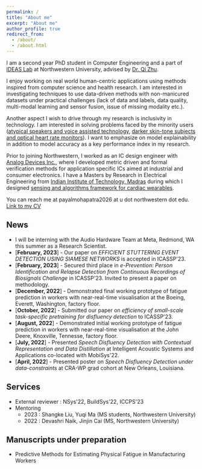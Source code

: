 ```yaml
---
permalink: /
title: "About me"
excerpt: "About me"
author_profile: true
redirect_from: 
  - /about/
  - /about.html
---
```


I am a second year PhD student in Computer Engineering and a part of [IDEAS Lab](http://zhulab.eecs.northwestern.edu/) at Northwestern University, advised by [Dr. Qi Zhu](http://eecs.northwestern.edu/~qzhu/). <br>

I enjoy working on real world human-centric applications using methods inspired from computer science and health research. I am interested in investigating techniques to use data-driven methods with non-manicured datasets under practical challenges (lack of data and labels, data quality, multi-modal learning and sensor fusion, issue of missing modality etc.).

Another aspect I wish to drive through my research is inclusivity in technology. I am interested in solving problems faced by the minority users ([atypical speakers and voice assisted technology](https://dl.acm.org/doi/abs/10.1145/3539490.3539601), [darker skin-tone subjects and optical heart rate monitors](https://ieeexplore.ieee.org/abstract/document/7969842)). I want to emphasize on model explainability in addition to model accuracy as a key performance index in my research. <br>

Prior to joining Northwestern, I worked as an IC design engineer with [Analog Devices Inc.](https://www.analog.com/), where I developed metric driven and formal verification methods for application specific ICs aimed at industrial and consumer electronics. I have a Masters by Research in Electrical Engineering from [Indian Institute of Technology, Madras](https://www.iitm.ac.in/) during which I designed [sensing and algorithms framework for cardiac wearables](https://prezi.com/p/6t5mfk8bzu04/ms-seminar-1/).<br>

You can reach me at payalmohapatra2026 at u dot northwestern dot edu. <br>
[Link to my CV](http://payalmohapatra.github.io/files/CV_Payal_2023.pdf)
<!-- [Link to my CV](https://www.dropbox.com/s/kpoe3u6fi0b8hqz/CV_Jan.pdf?dl=0) -->


## News
* I will be interning with the Audio Hardware Team at Meta, Redmond, WA this summer as a Research Scientist.
* [**February, 2023**] - Our paper on *EFFICIENT STUTTERING EVENT DETECTION USING SIAMESE NETWORKS* is accepted in ICASSP'23.
* [**February, 2023**] - Secured third place in  *e-Prevention: Person Identification and Relapse Detection from Continuous Recordings of Biosignals Challenge* in ICASSP'23. Invited to present a paper on methodology.
* [**December, 2022**] - Demonstrated final working prototype of fatigue prediction in workers with near-real-time visualisation at the Boeing, Everett, Washington, factory floor.
* [**October, 2022**] - Submitted our paper on *efficiency of small-scale task-specific pretraining for disfluency detection* to ICASSP'23.
* [**August, 2022**] - Demonstrated initial working prototype of fatigue prediction in workers with near-real-time visualisation at the John Deere, Knoxville, Tennesse, factory floor.
* [**July, 2022**] - Presented *Speech Disfluency Detection with Contextual Representation and Data Distillation* at Intelligent Acoustic Systems and Applications co-located with MobiSys'22.
* [**April, 2022**] - Presented poster on *Speech Disfluency Detection under data-constraints* at CRA-WP grad cohort at New Orleans, Louisiana.


## Services
* External reviewer : NSys'22, BuildSys'22, ICCPS'23
* Mentoring 
  * 2023 : Shangke Liu,  Yuqi Ma (MS students, Northwestern University)
  * 2022 : Devashri Naik, Jinjin Cai (MS, Northwestern University)
  

## Manuscripts under preparation
* Predictive Methods for Estimating Physical Fatigue in Manufacturing Workers







